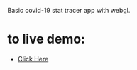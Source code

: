 Basic covid-19 stat tracer app with webgl.

# to live demo:
 - [Click Here](https://eneskarali.github.io/basic-webgl-covid-stat-tracer/index.html)
